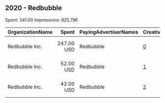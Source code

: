 ## 2020 - Redbubble 
Spent: 341.00
Impressions: 825,796

|OrganizationName|Spent|PayingAdvertiserNames|CreativeUrls|Impressions|Genders|AgeBrackets|CountryCodes|BillingAddresses|CandidateBallotInformation|
|:---|---:|:---|:---|---:|:---|:---|:---|:---|:---|
|Redbubble  Inc.|247.00 USD|Redbubble|[0](https://www.snap.com/political-ads/asset/d83300f6c68b920cc25d38ce16d5cc454c9c439e8b09f9f9523b534ab44f24ec?mediaType=png)|615,577||30-|united states|"111 Sutter St., 17th FL,San Francisco,94104,US"||
|Redbubble  Inc.|52.00 USD|Redbubble|[1](https://www.snap.com/political-ads/asset/e1910c3abfa6da835e6df8eb6339d34335e1381dcff26b4f6161f21dd67f7161?mediaType=png)|122,100||30-|united states|"111 Sutter St., 17th FL,San Francisco,94104,US"||
|Redbubble  Inc.|42.00 USD|Redbubble|[2](https://www.snap.com/political-ads/asset/cb3a4d1b65233f064ca2fb1b5be61b50e571e3bc8cc25b820052aaf3a0fca739?mediaType=png)|88,119||30-|united states|"111 Sutter St., 17th FL,San Francisco,94104,US"||
